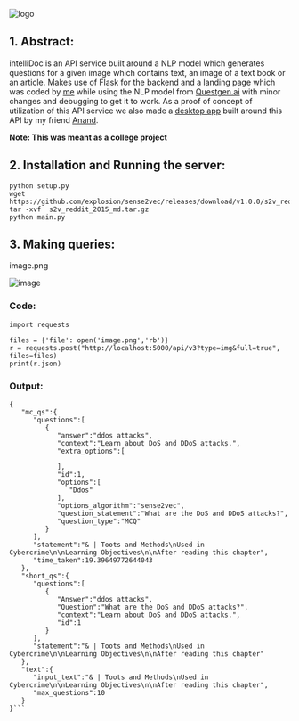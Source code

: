 ![logo](https://github.com/ThatBlackFox/Questgen.ai/assets/108296426/7d3961bc-20c5-4247-abc8-ae89dfd01ac5)

## 1. Abstract:
intelliDoc is an API service built around a NLP model which generates questions for a given image which contains text, an image of a text book or an article. Makes use of Flask for the backend and a landing page which was coded by [me](https://github.com/ThatBlackFox/) while using the NLP model from [Questgen.ai](https://github.com/ramsrigouthamg/Questgen.ai) with minor changes and debugging to get it to work. As a proof of concept of utilization of this API service we also made a [desktop app](https://github.com/Assault-OPS/intelliDoc) built around this API by my friend [Anand](https://github.com/Assault-OPS).

**Note: This was meant as a college project**


## 2. Installation and Running the server:

```
python setup.py
wget https://github.com/explosion/sense2vec/releases/download/v1.0.0/s2v_reddit_2015_md.tar.gz
tar -xvf  s2v_reddit_2015_md.tar.gz
python main.py
```

## 3. Making queries:

image.png

![image](https://github.com/ThatBlackFox/Questgen.ai/assets/108296426/86efef62-e9c6-4729-b942-7e613549c992)

### Code:

```
import requests

files = {'file': open('image.png','rb')}
r = requests.post("http://localhost:5000/api/v3?type=img&full=true", files=files)
print(r.json)
```

### Output:

```
{
   "mc_qs":{
      "questions":[
         {
            "answer":"ddos attacks",
            "context":"Learn about DoS and DDoS attacks.",
            "extra_options":[
               
            ],
            "id":1,
            "options":[
               "Ddos"
            ],
            "options_algorithm":"sense2vec",
            "question_statement":"What are the DoS and DDoS attacks?",
            "question_type":"MCQ"
         }
      ],
      "statement":"& | Toots and Methods\nUsed in Cybercrime\n\nLearning Objectives\n\nAfter reading this chapter",
      "time_taken":19.39649772644043
   },
   "short_qs":{
      "questions":[
         {
            "Answer":"ddos attacks",
            "Question":"What are the DoS and DDoS attacks?",
            "context":"Learn about DoS and DDoS attacks.",
            "id":1
         }
      ],
      "statement":"& | Toots and Methods\nUsed in Cybercrime\n\nLearning Objectives\n\nAfter reading this chapter"
   },
   "text":{
      "input_text":"& | Toots and Methods\nUsed in Cybercrime\n\nLearning Objectives\n\nAfter reading this chapter",
      "max_questions":10
   }
}```